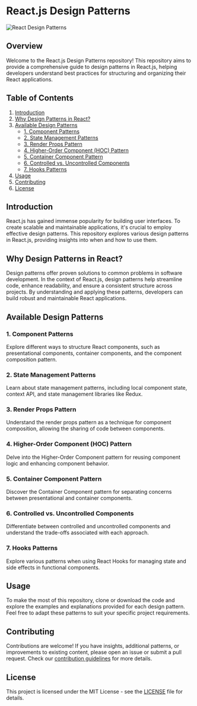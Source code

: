 # React.js Design Patterns

![React Design Patterns](https://res.cloudinary.com/practicaldev/image/fetch/s--EMXGXPys--/c_imagga_scale,f_auto,fl_progressive,h_500,q_auto,w_1000/https://dev-to-uploads.s3.amazonaws.com/uploads/articles/m19kq9ziypewhqufozr5.jpg)

## Overview

Welcome to the React.js Design Patterns repository! This repository aims to provide a comprehensive guide to design patterns in React.js, helping developers understand best practices for structuring and organizing their React applications.

## Table of Contents

1. [Introduction](#introduction)
2. [Why Design Patterns in React?](#why-design-patterns-in-react)
3. [Available Design Patterns](#available-design-patterns)
   - [1. Component Patterns](#1-component-patterns)
   - [2. State Management Patterns](#2-state-management-patterns)
   - [3. Render Props Pattern](#3-render-props-pattern)
   - [4. Higher-Order Component (HOC) Pattern](#4-higher-order-component-hoc-pattern)
   - [5. Container Component Pattern](#5-container-component-pattern)
   - [6. Controlled vs. Uncontrolled Components](#6-controlled-vs-uncontrolled-components)
   - [7. Hooks Patterns](#7-hooks-patterns)
4. [Usage](#usage)
5. [Contributing](#contributing)
6. [License](#license)

## Introduction

React.js has gained immense popularity for building user interfaces. To create scalable and maintainable applications, it's crucial to employ effective design patterns. This repository explores various design patterns in React.js, providing insights into when and how to use them.

## Why Design Patterns in React?

Design patterns offer proven solutions to common problems in software development. In the context of React.js, design patterns help streamline code, enhance readability, and ensure a consistent structure across projects. By understanding and applying these patterns, developers can build robust and maintainable React applications.

## Available Design Patterns

### 1. Component Patterns

Explore different ways to structure React components, such as presentational components, container components, and the component composition pattern.

### 2. State Management Patterns

Learn about state management patterns, including local component state, context API, and state management libraries like Redux.

### 3. Render Props Pattern

Understand the render props pattern as a technique for component composition, allowing the sharing of code between components.

### 4. Higher-Order Component (HOC) Pattern

Delve into the Higher-Order Component pattern for reusing component logic and enhancing component behavior.

### 5. Container Component Pattern

Discover the Container Component pattern for separating concerns between presentational and container components.

### 6. Controlled vs. Uncontrolled Components

Differentiate between controlled and uncontrolled components and understand the trade-offs associated with each approach.

### 7. Hooks Patterns

Explore various patterns when using React Hooks for managing state and side effects in functional components.

## Usage

To make the most of this repository, clone or download the code and explore the examples and explanations provided for each design pattern. Feel free to adapt these patterns to suit your specific project requirements.

## Contributing

Contributions are welcome! If you have insights, additional patterns, or improvements to existing content, please open an issue or submit a pull request. Check our [contribution guidelines](CONTRIBUTING.md) for more details.

## License

This project is licensed under the MIT License - see the [LICENSE](LICENSE) file for details.
